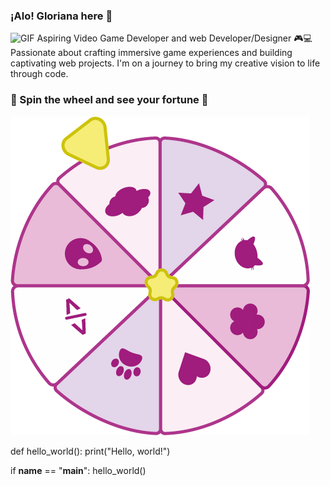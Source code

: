 ### ¡Alo! Gloriana here 👋

<img alt="GIF" src="https://static.wikia.nocookie.net/cult-of-the-lamb/images/a/ad/Lamb_Eat_Good.gif/revision/latest?cb=20221123203734" height="100" /> 
Aspiring Video Game Developer and web Developer/Designer 🎮💻 
Passionate about crafting immersive game experiences and building captivating web projects. I'm on a journey to bring my creative vision to life through code.

### 🌸 Spin the wheel and see your fortune 🌸

<img alt="PNG" src="fortuneWheel.png"/>

def hello_world():
    print("Hello, world!")

if __name__ == "__main__":
    hello_world()
